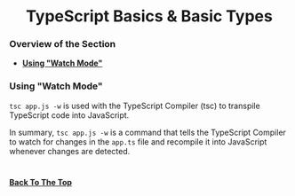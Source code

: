 <h1 align="center">TypeScript Basics & Basic Types</h1>

### Overview of the Section
* **[Using "Watch Mode"](#watch-mode)**

### <a name="watch-mode">Using "Watch Mode"</a>

``tsc app.js -w`` is used with the TypeScript Compiler (tsc) to transpile TypeScript code into JavaScript. 

In summary, ``tsc app.js -w`` is a command that tells the TypeScript Compiler to watch for changes in the ``app.ts`` file and recompile it into JavaScript whenever changes are detected. 


#
**[Back To The Top](#Overview-of-the-Section)**
